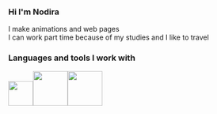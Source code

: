 ### Hi I'm Nodira 
<!-- About myself-->
I make animations and web pages<br/>
I can work part time because of my studies and I like to travel

### Languages and tools I work with
<code><img src="https://user-images.githubusercontent.com/101955512/186041348-5083f2ab-5183-4875-b63b-3522f0cd3e51.png" width="50px"><img src="https://user-images.githubusercontent.com/101955512/186041782-731c79d5-bf16-4f23-8762-71ea263623fe.png" width="70px"><img src="https://user-images.githubusercontent.com/101955512/186043626-cf5fa934-bc95-45eb-a31c-490983d72349.png" width="70px"></code>


